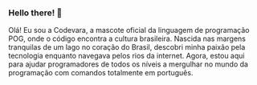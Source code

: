 ### Hello there! 👋

Olá! Eu sou a Codevara, a mascote oficial da linguagem de programação POG, onde o código encontra a cultura brasileira. Nascida nas margens tranquilas de um lago no coração do Brasil, descobri minha paixão pela tecnologia enquanto navegava pelos rios da internet. Agora, estou aqui para ajudar programadores de todos os níveis a mergulhar no mundo da programação com comandos totalmente em português.

<!--
**CodevaraBR/CodevaraBR** is a ✨ _special_ ✨ repository because its `README.md` (this file) appears on your GitHub profile.

Here are some ideas to get you started:

- 🔭 I’m currently working on ...
- 🌱 I’m currently learning ...
- 👯 I’m looking to collaborate on ...
- 🤔 I’m looking for help with ...
- 💬 Ask me about ...
- 📫 How to reach me: ...
- 😄 Pronouns: ...
- ⚡ Fun fact: ...
-->
